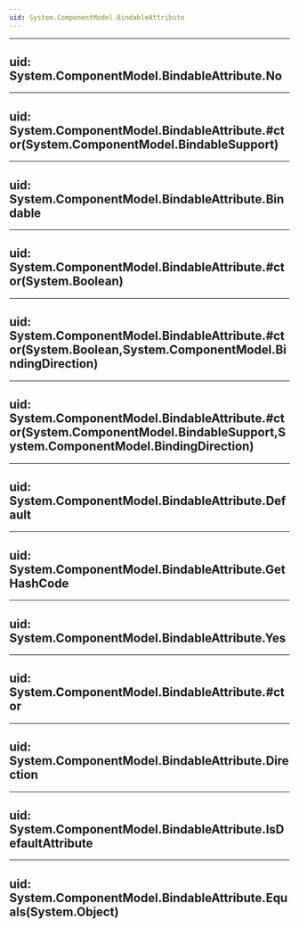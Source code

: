 ```yaml
---
uid: System.ComponentModel.BindableAttribute
---
```


---
uid: System.ComponentModel.BindableAttribute.No
---

---
uid: System.ComponentModel.BindableAttribute.#ctor(System.ComponentModel.BindableSupport)
---

---
uid: System.ComponentModel.BindableAttribute.Bindable
---

---
uid: System.ComponentModel.BindableAttribute.#ctor(System.Boolean)
---

---
uid: System.ComponentModel.BindableAttribute.#ctor(System.Boolean,System.ComponentModel.BindingDirection)
---

---
uid: System.ComponentModel.BindableAttribute.#ctor(System.ComponentModel.BindableSupport,System.ComponentModel.BindingDirection)
---

---
uid: System.ComponentModel.BindableAttribute.Default
---

---
uid: System.ComponentModel.BindableAttribute.GetHashCode
---

---
uid: System.ComponentModel.BindableAttribute.Yes
---

---
uid: System.ComponentModel.BindableAttribute.#ctor
---

---
uid: System.ComponentModel.BindableAttribute.Direction
---

---
uid: System.ComponentModel.BindableAttribute.IsDefaultAttribute
---

---
uid: System.ComponentModel.BindableAttribute.Equals(System.Object)
---
